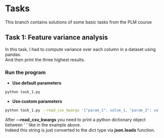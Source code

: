 # Tasks

This branch contains solutions of some basic tasks from the PLM course

## Task 1: Feature variance analysis

In this task, I had to compute variance over each column in a dataset using pandas.  
And then print the three highest results.

### Run the program

* __Use default parameters__

```bash
python task_1.py
```

* __Use custom parameters__

```bash
python task_1.py --read_csv_kwargs '{"param_1": value_1, "param_2": value_2, "param_3": "str_1" ...}'
```

After __--read_csv_kwargs__ you need to print a python dictionary object between ' ' like in the example above.  
Indeed this string is just converted to the dict type via __json.loads__ function.
